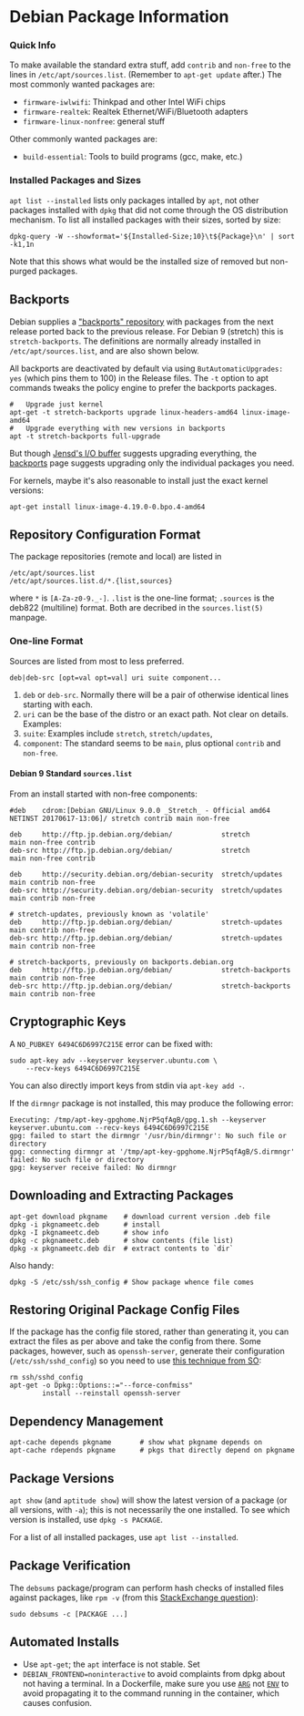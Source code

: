 Debian Package Information
==========================

### Quick Info

To make available the standard extra stuff, add `contrib` and
`non-free` to the lines in `/etc/apt/sources.list`. (Remember to
`apt-get update` after.) The most commonly wanted packages are:

* `firmware-iwlwifi`: Thinkpad and other Intel WiFi chips
* `firmware-realtek`: Realtek Ethernet/WiFi/Bluetooth adapters
* `firmware-linux-nonfree`: general stuff

Other commonly wanted packages are:

* `build-essential`: Tools to build programs (gcc, make, etc.)

### Installed Packages and Sizes

`apt list --installed` lists only packages intalled by `apt`, not
other packages installed with `dpkg` that did not come through the OS
distribution mechanism. To list all installed packages with their sizes,
sorted by size:

    dpkg-query -W --showformat='${Installed-Size;10}\t${Package}\n' | sort -k1,1n

Note that this shows what would be the installed size of removed but
non-purged packages.

Backports
---------

Debian supplies a ["backports" repository][backports] with packages
from the next release ported back to the previous release. For Debian
9 (stretch) this is `stretch-backports`. The definitions are normally
already installed in `/etc/apt/sources.list`, and are also shown
below.

All backports are deactivated by default via using
`ButAutomaticUpgrades: yes` (which pins them to 100) in the Release
files. The `-t` option to apt commands tweaks the policy engine to
prefer the backports packages.

    #   Upgrade just kernel
    apt-get -t stretch-backports upgrade linux-headers-amd64 linux-image-amd64
    #   Upgrade everything with new versions in backports
    apt -t stretch-backports full-upgrade


But though [Jensd's I/O buffer][jensd] suggests upgrading everything,
the [backports] page suggests upgrading only the individual packages
you need.

For kernels, maybe it's also reasonable to install just the exact
kernel versions:

    apt-get install linux-image-4.19.0-0.bpo.4-amd64


Repository Configuration Format
-------------------------------

The package repositories (remote and local) are listed in

    /etc/apt/sources.list
    /etc/apt/sources.list.d/*.{list,sources}

where `*` is `[A-Za-z0-9._-]`. `.list` is the one-line format;
`.sources` is the deb822 (multiline) format. Both are decribed in the
`sources.list(5)` manpage.

### One-line Format

Sources are listed from most to less preferred.

    deb|deb-src [opt=val opt=val] uri suite component...

1. `deb` or `deb-src`. Normally there will be a pair of otherwise
   identical lines starting with each.
2. `uri` can be the base of the distro or an exact path. Not clear on
   details. Examples:
3. `suite`: Examples include `stretch`, `stretch/updates`,
4. `component`: The standard seems to be `main`, plus optional `contrib`
    and `non-free`.

#### Debian 9 Standard `sources.list`

From an install started with non-free components:

    #deb    cdrom:[Debian GNU/Linux 9.0.0 _Stretch_ - Official amd64 NETINST 20170617-13:06]/ stretch contrib main non-free

    deb     http://ftp.jp.debian.org/debian/            stretch             main non-free contrib
    deb-src http://ftp.jp.debian.org/debian/            stretch             main non-free contrib

    deb     http://security.debian.org/debian-security  stretch/updates     main contrib non-free
    deb-src http://security.debian.org/debian-security  stretch/updates     main contrib non-free

    # stretch-updates, previously known as 'volatile'
    deb     http://ftp.jp.debian.org/debian/            stretch-updates     main contrib non-free
    deb-src http://ftp.jp.debian.org/debian/            stretch-updates     main contrib non-free

    # stretch-backports, previously on backports.debian.org
    deb     http://ftp.jp.debian.org/debian/            stretch-backports   main contrib non-free
    deb-src http://ftp.jp.debian.org/debian/            stretch-backports   main contrib non-free


Cryptographic Keys
------------------

A `NO_PUBKEY 6494C6D6997C215E` error can be fixed with:

    sudo apt-key adv --keyserver keyserver.ubuntu.com \
        --recv-keys 6494C6D6997C215E

You can also directly import keys from stdin via `apt-key add -`.

If the `dirmngr` package is not installed, this may produce the
following error:

    Executing: /tmp/apt-key-gpghome.NjrP5qfAgB/gpg.1.sh --keyserver keyserver.ubuntu.com --recv-keys 6494C6D6997C215E
    gpg: failed to start the dirmngr '/usr/bin/dirmngr': No such file or directory
    gpg: connecting dirmngr at '/tmp/apt-key-gpghome.NjrP5qfAgB/S.dirmngr' failed: No such file or directory
    gpg: keyserver receive failed: No dirmngr


Downloading and Extracting Packages
-----------------------------------

    apt-get download pkgname    # download current version .deb file
    dpkg -i pkgnameetc.deb      # install
    dpkg -I pkgnameetc.deb      # show info
    dpkg -c pkgnameetc.deb      # show contents (file list)
    dpkg -x pkgnameetc.deb dir  # extract contents to `dir`

Also handy:

    dpkg -S /etc/ssh/ssh_config # Show package whence file comes


Restoring Original Package Config Files
---------------------------------------

If the package has the config file stored, rather than generating it,
you can extract the files as per above and take the config from there.
Some packages, however, such as `openssh-server`, generate their
configuration (`/etc/ssh/sshd_config`) so you need to use [this
technique from SO](https://askubuntu.com/a/67028):

    rm ssh/sshd_config
    apt-get -o Dpkg::Options::="--force-confmiss"
            install --reinstall openssh-server


Dependency Management
---------------------

    apt-cache depends pkgname       # show what pkgname depends on
    apt-cache rdepends pkgname      # pkgs that directly depend on pkgname


Package Versions
----------------

`apt show` (and `aptitude show`) will show the latest version of a
package (or all versions, with `-a`); this is not necessarily the one
installed. To see which version is installed, use `dpkg -s PACKAGE`.

For a list of all installed packages, use `apt list --installed`.


Package Verification
--------------------

The `debsums` package/program can perform hash checks of installed
files against packages, like `rpm -v` (from this [StackExchange
question](https://askubuntu.com/q/9463/354600)):

    sudo debsums -c [PACKAGE ...]


Automated Installs
------------------

* Use `apt-get`; the `apt` interface is not stable. Set
* `DEBIAN_FRONTEND=noninteractive` to avoid complaints from dpkg
  about not having a terminal. In a Dockerfile, make sure you use
  [`ARG`] not [`ENV`] to avoid propagating it to the command running
  in the container, which causes confusion.



<!-------------------------------------------------------------------->
[`ARG`]: https://docs.docker.com/engine/reference/builder/#arg
[`ENV`]: https://docs.docker.com/engine/reference/builder/#env
[backports]: https://backports.debian.org/
[jensd]: http://jensd.be/818/linux/install-a-newer-kernel-in-debian-9-stretch-stable
